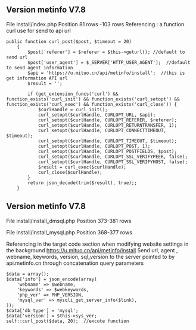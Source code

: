 ## Version metinfo V7.8
File install/index.php
Position 81 rows -103 rows
Referencing : a function curl use for send to api url
~~~
public function curl_post($post, $timeout = 20)
    {
        $post['referer'] = $referer = $this->geturl(); //default to send url
        $post['user_agent'] = $_SERVER['HTTP_USER_AGENT'];  //default to send agent information
        $api = 'https://u.mituo.cn/api/metinfo/install';  //this is get information API url
        $result = '';

        if (get_extension_funcs('curl') && function_exists('curl_init') && function_exists('curl_setopt') && function_exists('curl_exec') && function_exists('curl_close')) {
            $curlHandle = curl_init();
            curl_setopt($curlHandle, CURLOPT_URL, $api);
            curl_setopt($curlHandle, CURLOPT_REFERER, $referer);
            curl_setopt($curlHandle, CURLOPT_RETURNTRANSFER, 1);
            curl_setopt($curlHandle, CURLOPT_CONNECTTIMEOUT, $timeout);
            curl_setopt($curlHandle, CURLOPT_TIMEOUT, $timeout);
            curl_setopt($curlHandle, CURLOPT_POST, 1);
            curl_setopt($curlHandle, CURLOPT_POSTFIELDS, $post);
            curl_setopt($curlHandle, CURLOPT_SSL_VERIFYPEER, false);
            curl_setopt($curlHandle, CURLOPT_SSL_VERIFYHOST, false);
            $result = curl_exec($curlHandle);
            curl_close($curlHandle);
        }
        return json_decode(trim($result), true);;
    }
~~~

## Version metinfo V7.8
File install/install_dmsql.php
Position 373-381 rows

File install/install_mysql.php
Position 368-377 rows

Referencing in the target code section when modifying website settings in the background https://u.mituo.cn/api/metinfo/install
Send url, agent , webname, keywords, version, sql_version to the server pointed to by api.metinfo.cn through concatenation query parameters
~~~
$data = array();
$data['info'] = json_encode(array(
    'webname' => $webname,
    'keywords' => $webkeywords,
    'php_ver' => PHP_VERSION,
    'mysql_ver' => mysqli_get_server_info($link),
));
$data['db_type'] = 'mysql';
$data['version'] = $this->sys_ver;
self::curl_post($data, 20);  //excute function
~~~
